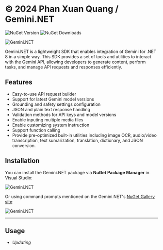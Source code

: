 # © 2024 Phan Xuan Quang / Gemini.NET
![NuGet Version](https://img.shields.io/nuget/v/Gemini.NET) ![NuGet Downloads](https://img.shields.io/nuget/dt/Gemini.NET)

![Gemini.NET](https://i.imgur.com/ee8T0gX.png)

Gemini.NET is a lightweight SDK that enables integration of Gemini for .NET 8 in a simple way. This SDK provides a set of tools and utilities to interact with the Gemini API, allowing developers to generate content, perform tasks, and manage API requests and responses efficiently.

## Features

- Easy-to-use API request builder
- Support for latest Gemini model versions
- Grounding and safety settings configuration
- JSON and plain text response handling
- Validation methods for API keys and model versions
- Enable inputing multiple media files
- Enable customizing system instruction
- Support function calling
- Provide pre-optimized built-in utilities including image OCR, audio/video transcription, text sumarization, translation, dictionary, and JSON conversion.

## Installation

You can install the Gemini.NET package via **NuGet Package Manager** in Visual Studio:

![Gemini.NET](https://i.imgur.com/6TFlTE4.png)

Or using command prompts mentioned on the Gemini.NET's [NuGet Gallery site](https://www.nuget.org/packages/Gemini.NET):

![Gemini.NET](https://i.imgur.com/XVzUzBs.png)

---

## Usage
- *Updating*
